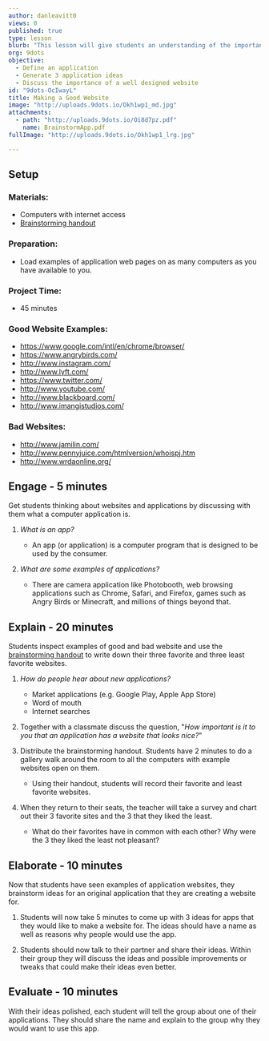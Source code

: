 ```yaml
---
author: danleavitt0
views: 0
published: true
type: lesson
blurb: "This lesson will give students an understanding of the importance of a well designed #website to attract an audience."
org: 9dots
objective: 
  - Define an application
  - Generate 3 application ideas
  - Discuss the importance of a well designed website
id: "9dots-OcIwayL"
title: Making a Good Website
image: "http://uploads.9dots.io/Okh1wp1_md.jpg"
attachments: 
  - path: "http://uploads.9dots.io/Oi8d7pz.pdf"
    name: BrainstormApp.pdf
fullImage: "http://uploads.9dots.io/Okh1wp1_lrg.jpg"

---
```


## Setup

### Materials:

- Computers with internet access
- [Brainstorming handout](http://uploads.9dots.io/Oi8d7pz.pdf)

### Preparation:

- Load examples of application web pages on as many computers as you have available to you.

### Project Time: 

- 45 minutes

### Good Website Examples:
- https://www.google.com/intl/en/chrome/browser/
- https://www.angrybirds.com/
- http://www.instagram.com/
- http://www.lyft.com/
- https://www.twitter.com/
- http://www.youtube.com/
- http://www.blackboard.com/
- http://www.imangistudios.com/

### Bad Websites:
- http://www.jamilin.com/
- http://www.pennyjuice.com/htmlversion/whoispj.htm
- http://www.wrdaonline.org/

## Engage - 5 minutes
Get students thinking about websites and applications by discussing with them what a computer application is. 

1. _What is an app?_
	- An app (or application) is a computer program that is designed to be used by the consumer.

2. _What are some examples of applications?_
	- There are camera application like Photobooth, web browsing applications such as Chrome, Safari, and Firefox, games such as Angry Birds or Minecraft, and millions of things beyond that.

## Explain - 20 minutes
Students inspect examples of good and bad website and use the  [brainstorming handout](http://uploads.9dots.io/Oi8d7pz.pdf) to write down their three favorite and three least favorite websites.

1. _How do people hear about new applications?_
	- Market applications (e.g. Google Play, Apple App Store)
    - Word of mouth
    - Internet searches

2. Together with a classmate discuss the question, "_How important is it to you that an application has a website that looks nice?_"

3. Distribute the brainstorming handout.  Students have 2 minutes to do a gallery walk around the room to all the computers with example websites open on them. 
	- Using their handout, students will record their favorite and least favorite websites.  

4. When they return to their seats, the teacher will take a survey and chart out their 3 favorite sites and the 3 that they liked the least.  
    - What do their favorites have in common with each other? Why were the 3 they liked the least not pleasant?

## Elaborate - 10 minutes
Now that students have seen examples of application websites, they brainstorm ideas for an original application that they are creating a website for. 

1. Students will now take 5 minutes to come up with 3 ideas for apps that they would like to make a website for. The ideas should have a name as well as reasons why people would use the app.

2. Students should now talk to their partner and share their ideas.  Within their group they will discuss the ideas and possible improvements or tweaks that could make their ideas even better.

## Evaluate - 10 minutes
With their ideas polished, each student will tell the group about one of their applications.  They should share the name and explain to the group why they would want to use this app.
